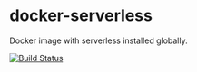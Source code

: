 # docker-serverless

Docker image with serverless installed globally.


[![Build Status](https://travis-ci.org/zhangyuan/docker-serverless.svg?branch=master)](https://travis-ci.org/zhangyuan/docker-serverless)